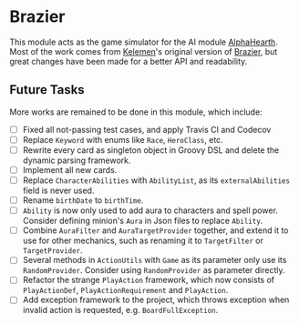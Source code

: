 # Brazier

This module acts as the game simulator for the AI module [AlphaHearth](../AlphaHearth).
Most of the work comes from [Kelemen](https://github.com/kelemen)'s original version of
[Brazier](https://github.com/HearthSim/Brazier), but great changes have been made for a better
API and readability.

## Future Tasks

More works are remained to be done in this module, which include:

- [ ] Fixed all not-passing test cases, and apply Travis CI and Codecov
- [ ] Replace `Keyword` with enums like `Race`, `HeroClass`, etc.
- [ ] Rewrite every card as singleton object in Groovy DSL and delete the dynamic parsing framework.
- [ ] Implement all new cards.
- [ ] Replace `CharacterAbilities` with `AbilityList`, as its `externalAbilities` field is never used.
- [ ] Rename `birthDate` to `birthTime`.
- [ ] `Ability` is now only used to add aura to characters and spell power.
      Consider defining minion's `Aura` in Json files to replace `Ability`.
- [ ] Combine `AuraFilter` and `AuraTargetProvider` together, and extend it to use for other mechanics,
      such as renaming it to `TargetFilter` or `TargetProvider`.
- [ ] Several methods in `ActionUtils` with `Game` as its parameter only use its `RandomProvider`.
      Consider using `RandomProvider` as parameter directly.
- [ ] Refactor the strange `PlayAction` framework, which now consists of `PlayActionDef`,
      `PlayActionRequirement` and `PlayAction`.
- [ ] Add exception framework to the project, which throws exception when invalid action is requested,
      e.g. `BoardFullException`.
